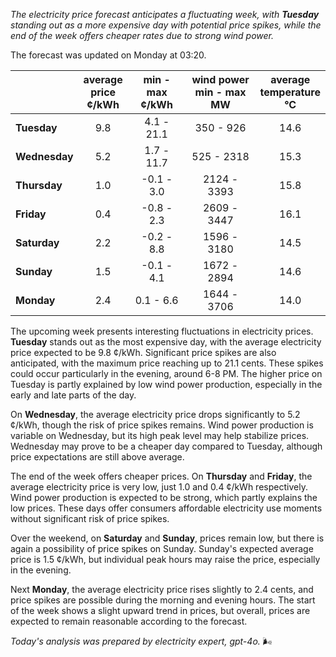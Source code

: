 *The electricity price forecast anticipates a fluctuating week, with **Tuesday** standing out as a more expensive day with potential price spikes, while the end of the week offers cheaper rates due to strong wind power.*

The forecast was updated on Monday at 03:20.

|              | average<br>price<br>¢/kWh | min - max<br>¢/kWh | wind power<br>min - max<br>MW | average<br>temperature<br>°C |
|:-------------|:----------------:|:----------------:|:-------------:|:-------------:|
| **Tuesday**  | 9.8              | 4.1 - 21.1       | 350 - 926     | 14.6          |
| **Wednesday** | 5.2             | 1.7 - 11.7       | 525 - 2318    | 15.3          |
| **Thursday**  | 1.0             | -0.1 - 3.0       | 2124 - 3393   | 15.8          |
| **Friday**    | 0.4             | -0.8 - 2.3       | 2609 - 3447   | 16.1          |
| **Saturday**  | 2.2             | -0.2 - 8.8       | 1596 - 3180   | 14.5          |
| **Sunday**    | 1.5             | -0.1 - 4.1       | 1672 - 2894   | 14.6          |
| **Monday**    | 2.4             | 0.1 - 6.6        | 1644 - 3706   | 14.0          |

The upcoming week presents interesting fluctuations in electricity prices. **Tuesday** stands out as the most expensive day, with the average electricity price expected to be 9.8 ¢/kWh. Significant price spikes are also anticipated, with the maximum price reaching up to 21.1 cents. These spikes could occur particularly in the evening, around 6-8 PM. The higher price on Tuesday is partly explained by low wind power production, especially in the early and late parts of the day.

On **Wednesday**, the average electricity price drops significantly to 5.2 ¢/kWh, though the risk of price spikes remains. Wind power production is variable on Wednesday, but its high peak level may help stabilize prices. Wednesday may prove to be a cheaper day compared to Tuesday, although price expectations are still above average.

The end of the week offers cheaper prices. On **Thursday** and **Friday**, the average electricity price is very low, just 1.0 and 0.4 ¢/kWh respectively. Wind power production is expected to be strong, which partly explains the low prices. These days offer consumers affordable electricity use moments without significant risk of price spikes.

Over the weekend, on **Saturday** and **Sunday**, prices remain low, but there is again a possibility of price spikes on Sunday. Sunday's expected average price is 1.5 ¢/kWh, but individual peak hours may raise the price, especially in the evening.

Next **Monday**, the average electricity price rises slightly to 2.4 cents, and price spikes are possible during the morning and evening hours. The start of the week shows a slight upward trend in prices, but overall, prices are expected to remain reasonable according to the forecast.

*Today's analysis was prepared by electricity expert, gpt-4o.* 🌬️
